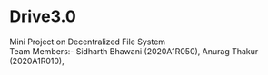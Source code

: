# Drive3.0
Mini Project on Decentralized File System <br>
Team Members:- Sidharth Bhawani (2020A1R050),  Anurag Thakur (2020A1R010),
              
